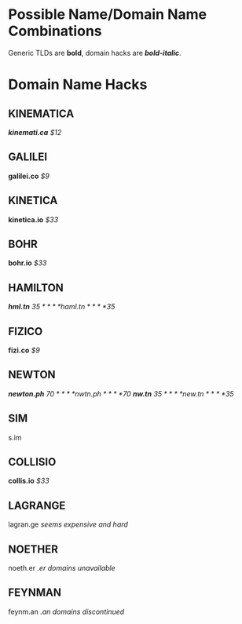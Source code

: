 # Possible Name/Domain Name Combinations

Generic TLDs are **bold**, domain hacks are ***bold-italic***.

# Domain Name Hacks

## KINEMATICA
***kinemati.ca*** *$12*

## GALILEI
**galilei.co** *$9*

## KINETICA
**kinetica.io** *$33*

## BOHR
**bohr.io** *$33*

## HAMILTON
***hml.tn*** *$35*
***haml.tn*** *$35*

## FIZICO
**fizi.co** *$9*

## NEWTON
***newton.ph*** *$70*
***nwtn.ph*** *$70*
***nw.tn*** *$35*
***new.tn*** *$35*

## <xxx> SIM
<xxx>s.im

## COLLISIO
**collis.io** *$33*

## LAGRANGE
lagran.ge *seems expensive and hard*

## NOETHER
noeth.er *.er domains unavailable*

## FEYNMAN
feynm.an *.an domains discontinued*
